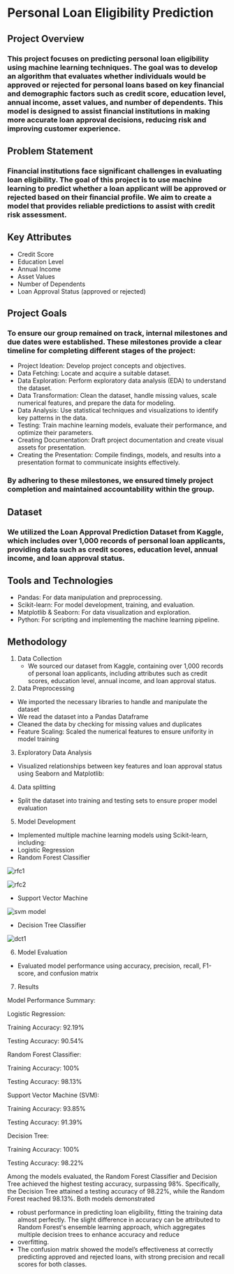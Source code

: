 # Personal Loan Eligibility Prediction
## Project Overview
### This project focuses on predicting personal loan eligibility using machine learning techniques. The goal was to develop an algorithm that evaluates whether individuals would be approved or rejected for personal loans based on key financial and demographic factors such as credit score, education level, annual income, asset values, and number of dependents. This model is designed to assist financial institutions in making more accurate loan approval decisions, reducing risk and improving customer experience.
## Problem Statement
### Financial institutions face significant challenges in evaluating loan eligibility. The goal of this project is to use machine learning to predict whether a loan applicant will be approved or rejected based on their financial profile. We aim to create a model that provides reliable predictions to assist with credit risk assessment.
## Key Attributes
- Credit Score
- Education Level
- Annual Income
- Asset Values
- Number of Dependents
- Loan Approval Status (approved or rejected)
## Project Goals
### To ensure our group remained on track, internal milestones and due dates were established. These milestones provide a clear timeline for completing different stages of the project:
- Project Ideation: Develop project concepts and objectives.
- Data Fetching: Locate and acquire a suitable dataset.
- Data Exploration: Perform exploratory data analysis (EDA) to understand the dataset.
- Data Transformation: Clean the dataset, handle missing values, scale numerical features, and prepare the data for modeling.
- Data Analysis: Use statistical techniques and visualizations to identify key patterns in the data.
- Testing: Train machine learning models, evaluate their performance, and optimize their parameters.
- Creating Documentation: Draft project documentation and create visual assets for presentation.
- Creating the Presentation: Compile findings, models, and results into a presentation format to communicate insights effectively.
### By adhering to these milestones, we ensured timely project completion and maintained accountability within the group.
## Dataset
### We utilized the Loan Approval Prediction Dataset from Kaggle, which includes over 1,000 records of personal loan applicants, providing data such as credit scores, education level, annual income, and loan approval status.
## Tools and Technologies
- Pandas: For data manipulation and preprocessing.
- Scikit-learn: For model development, training, and evaluation.
- Matplotlib & Seaborn: For data visualization and exploration.
- Python: For scripting and implementing the machine learning pipeline.
## Methodology
1. Data Collection
   - We sourced our dataset from Kaggle, containing over 1,000 records of personal loan applicants, including attributes such as credit scores, education level, annual income, and loan approval status.
2. Data Preprocessing
- We imported the necessary libraries to handle and manipulate the dataset
- We read the dataset into a Pandas Dataframe
- Cleaned the data by checking for missing values and duplicates
- Feature Scaling: Scaled the numerical features to ensure unifority in model training
3. Exploratory Data Analysis
  - Visualized relationships between key features and loan approval status using Seaborn and Matplotlib:
4. Data splitting
- Split the dataset into training and testing sets to ensure proper model evaluation
5. Model Development
  - Implemented multiple machine learning models using Scikit-learn, including:
  - Logistic Regression
  - Random Forest Classifier
  
  
  ![rfc1](https://github.com/user-attachments/assets/965626c7-7f31-4647-87f0-248e680d717f)


  ![rfc2](https://github.com/user-attachments/assets/af5a0298-963e-4595-8f3f-23c6b3fbeb5b)

  - Support Vector Machine
  

  ![svm model](https://github.com/user-attachments/assets/d36394af-943e-4769-9469-eabeff4a7385)

  - Decision Tree Classifier
  

  ![dct1](https://github.com/user-attachments/assets/f8ce634c-76aa-4bb1-9b81-03d79c0f0d21)

6. Model Evaluation
- Evaluated model performance using accuracy, precision, recall, F1-score, and confusion matrix
7. Results

  Model Performance Summary:

Logistic Regression:

Training Accuracy: 92.19%

Testing Accuracy: 90.54%

Random Forest Classifier:

Training Accuracy: 100%

Testing Accuracy: 98.13%

Support Vector Machine (SVM):

Training Accuracy: 93.85%

Testing Accuracy: 91.39%

Decision Tree:

Training Accuracy: 100%

Testing Accuracy: 98.22%

Among the models evaluated, the Random Forest Classifier and Decision Tree achieved the highest testing accuracy, surpassing 98%. Specifically, the Decision Tree attained a testing accuracy of 98.22%, while the Random Forest reached 98.13%. Both models demonstrated
   - robust performance in predicting loan eligibility, fitting the training data almost perfectly. The slight difference in accuracy can be attributed to Random Forest's ensemble learning approach, which aggregates multiple decision trees to enhance accuracy and reduce
   - overfitting.
  - The confusion matrix showed the model’s effectiveness at correctly predicting approved and rejected loans, with strong precision and recall scores for both classes.
